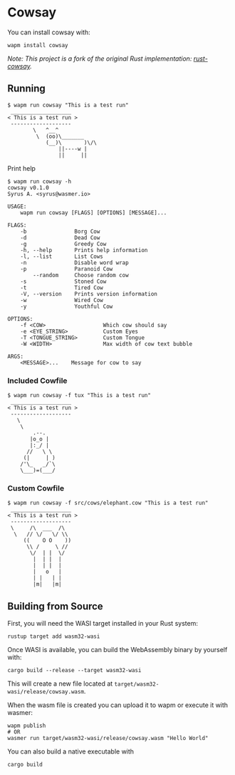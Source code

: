 # Cowsay

You can install cowsay with:

```shell
wapm install cowsay
```

*Note: This project is a fork of the original Rust implementation: [rust-cowsay](https://github.com/msmith491/rust-cowsay).*

## Running

```shell
$ wapm run cowsay "This is a test run"
 ___________________
< This is a test run >
 -------------------
        \   ^__^
         \  (oo)\_______
            (__)\       )\/\
                ||----w |
                ||     ||
```

Print help

```shell
$ wapm run cowsay -h
cowsay v0.1.0
Syrus A. <syrus@wasmer.io>

USAGE:
    wapm run cowsay [FLAGS] [OPTIONS] [MESSAGE]...

FLAGS:
    -b               Borg Cow
    -d               Dead Cow
    -g               Greedy Cow
    -h, --help       Prints help information
    -l, --list       List Cows
    -n               Disable word wrap
    -p               Paranoid Cow
        --random     Choose random cow
    -s               Stoned Cow
    -t               Tired Cow
    -V, --version    Prints version information
    -w               Wired Cow
    -y               Youthful Cow

OPTIONS:
    -f <COW>                  Which cow should say
    -e <EYE_STRING>           Custom Eyes
    -T <TONGUE_STRING>        Custom Tongue
    -W <WIDTH>                Max width of cow text bubble

ARGS:
    <MESSAGE>...    Message for cow to say
```


### Included Cowfile

```shell
$ wapm run cowsay -f tux "This is a test run"
 ___________________
< This is a test run >
 -------------------
   \
    \
        .--.
       |o_o |
       |:_/ |
      //   \ \
     (|     | )
    /'\_   _/`\
    \___)=(___/
```

### Custom Cowfile

```shell
$ wapm run cowsay -f src/cows/elephant.cow "This is a test run"
 ___________________
< This is a test run >
 -------------------
 \     /\  ___  /\
  \   // \/   \/ \\
     ((    O O    ))
      \\ /     \ //
       \/  | |  \/
        |  | |  |
        |  | |  |
        |   o   |
        | |   | |
        |m|   |m|
```

## Building from Source

First, you will need the WASI target installed in your Rust system:

```shell
rustup target add wasm32-wasi
```

Once WASI is available, you can build the WebAssembly binary by yourself with:

```shell
cargo build --release --target wasm32-wasi
```

This will create a new file located at `target/wasm32-wasi/release/cowsay.wasm`.

When the wasm file is created you can upload it to wapm or execute it with wasmer:

```shell
wapm publish
# OR
wasmer run target/wasm32-wasi/release/cowsay.wasm "Hello World"
```

You can also build a native executable with

```shell
cargo build
```
